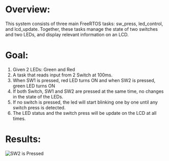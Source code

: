 # Overview:

This system consists of three main FreeRTOS tasks: sw_press, led_control, and lcd_update. Together, these tasks manage the state of two switches and two LEDs, and display relevant information on an LCD.

# Goal:

1. Given 2 LEDs: Green and Red
2. A task that reads input from 2 Switch at 100ms.
3. When SW1 is pressed, red LED turns ON and when SW2 is pressed, green LED turns ON
4. If both Switch, SW1 and SW2 are pressed at the same time, no changes in the state of the LEDs.
5. If no switch is pressed, the led will start blinking one by one until any switch press is detected.
6. The LED status and the switch press will be update on the LCD at all times.


# Results:
 ![SW2 is Pressed](/Users/simpleyetfulling/Downloads/SW2.jpg)
